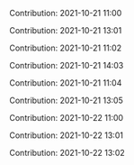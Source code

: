 Contribution: 2021-10-21 11:00

Contribution: 2021-10-21 13:01

Contribution: 2021-10-21 11:02

Contribution: 2021-10-21 14:03

Contribution: 2021-10-21 11:04

Contribution: 2021-10-21 13:05

Contribution: 2021-10-22 11:00

Contribution: 2021-10-22 13:01

Contribution: 2021-10-22 13:02

